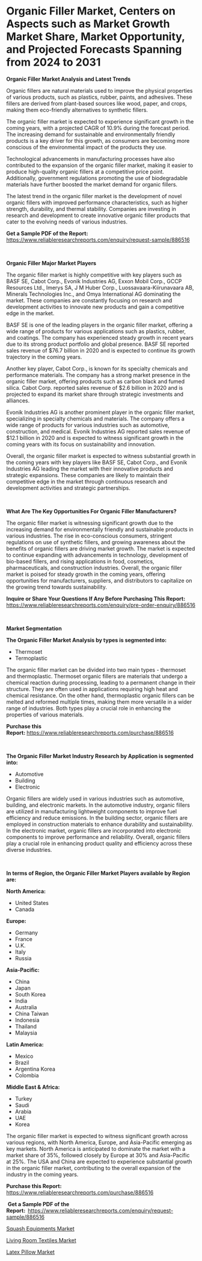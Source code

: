 <p><h1>Organic Filler Market, Centers on Aspects such as Market Growth Market Share, Market Opportunity, and Projected Forecasts Spanning from 2024 to 2031</h1></p><p><strong>Organic Filler Market Analysis and Latest Trends</strong></p>
<p><p>Organic fillers are natural materials used to improve the physical properties of various products, such as plastics, rubber, paints, and adhesives. These fillers are derived from plant-based sources like wood, paper, and crops, making them eco-friendly alternatives to synthetic fillers.</p><p>The organic filler market is expected to experience significant growth in the coming years, with a projected CAGR of 10.9% during the forecast period. The increasing demand for sustainable and environmentally friendly products is a key driver for this growth, as consumers are becoming more conscious of the environmental impact of the products they use.</p><p>Technological advancements in manufacturing processes have also contributed to the expansion of the organic filler market, making it easier to produce high-quality organic fillers at a competitive price point. Additionally, government regulations promoting the use of biodegradable materials have further boosted the market demand for organic fillers.</p><p>The latest trend in the organic filler market is the development of novel organic fillers with improved performance characteristics, such as higher strength, durability, and thermal stability. Companies are investing in research and development to create innovative organic filler products that cater to the evolving needs of various industries.</p></p>
<p><strong>Get a Sample PDF of the Report:&nbsp;</strong> <a href="https://www.reliableresearchreports.com/enquiry/request-sample/886516">https://www.reliableresearchreports.com/enquiry/request-sample/886516</a></p>
<p>&nbsp;</p>
<p><strong>Organic Filler Major Market Players</strong></p>
<p><p>The organic filler market is highly competitive with key players such as BASF SE, Cabot Corp., Evonik Industries AG, Exxon Mobil Corp., GCCP Resources Ltd., Imerys SA, J M Huber Corp., Luossavaara-Kiirunavaara AB, Minerals Technologies Inc., and Omya International AG dominating the market. These companies are constantly focusing on research and development activities to innovate new products and gain a competitive edge in the market.</p><p>BASF SE is one of the leading players in the organic filler market, offering a wide range of products for various applications such as plastics, rubber, and coatings. The company has experienced steady growth in recent years due to its strong product portfolio and global presence. BASF SE reported sales revenue of $76.7 billion in 2020 and is expected to continue its growth trajectory in the coming years.</p><p>Another key player, Cabot Corp., is known for its specialty chemicals and performance materials. The company has a strong market presence in the organic filler market, offering products such as carbon black and fumed silica. Cabot Corp. reported sales revenue of $2.6 billion in 2020 and is projected to expand its market share through strategic investments and alliances.</p><p>Evonik Industries AG is another prominent player in the organic filler market, specializing in specialty chemicals and materials. The company offers a wide range of products for various industries such as automotive, construction, and medical. Evonik Industries AG reported sales revenue of $12.1 billion in 2020 and is expected to witness significant growth in the coming years with its focus on sustainability and innovation.</p><p>Overall, the organic filler market is expected to witness substantial growth in the coming years with key players like BASF SE, Cabot Corp., and Evonik Industries AG leading the market with their innovative products and strategic expansions. These companies are likely to maintain their competitive edge in the market through continuous research and development activities and strategic partnerships.</p></p>
<p>&nbsp;</p>
<p><strong>What Are The Key Opportunities For Organic Filler Manufacturers?</strong></p>
<p><p>The organic filler market is witnessing significant growth due to the increasing demand for environmentally friendly and sustainable products in various industries. The rise in eco-conscious consumers, stringent regulations on use of synthetic fillers, and growing awareness about the benefits of organic fillers are driving market growth. The market is expected to continue expanding with advancements in technology, development of bio-based fillers, and rising applications in food, cosmetics, pharmaceuticals, and construction industries. Overall, the organic filler market is poised for steady growth in the coming years, offering opportunities for manufacturers, suppliers, and distributors to capitalize on the growing trend towards sustainability.</p></p>
<p><strong>Inquire or Share Your Questions If Any Before Purchasing This Report:</strong> <a href="https://www.reliableresearchreports.com/enquiry/pre-order-enquiry/886516">https://www.reliableresearchreports.com/enquiry/pre-order-enquiry/886516</a></p>
<p>&nbsp;</p>
<p><strong>Market Segmentation</strong></p>
<p><strong>The Organic Filler Market Analysis by types is segmented into:</strong></p>
<p><ul><li>Thermoset</li><li>Termoplastic</li></ul></p>
<p><p>The organic filler market can be divided into two main types - thermoset and thermoplastic. Thermoset organic fillers are materials that undergo a chemical reaction during processing, leading to a permanent change in their structure. They are often used in applications requiring high heat and chemical resistance. On the other hand, thermoplastic organic fillers can be melted and reformed multiple times, making them more versatile in a wider range of industries. Both types play a crucial role in enhancing the properties of various materials.</p></p>
<p><strong>Purchase this Report:&nbsp;</strong><a href="https://www.reliableresearchreports.com/purchase/886516">https://www.reliableresearchreports.com/purchase/886516</a></p>
<p>&nbsp;</p>
<p><strong>The Organic Filler Market Industry Research by Application is segmented into:</strong></p>
<p><ul><li>Automotive</li><li>Building</li><li>Electronic</li></ul></p>
<p><p>Organic fillers are widely used in various industries such as automotive, building, and electronic markets. In the automotive industry, organic fillers are utilized in manufacturing lightweight components to improve fuel efficiency and reduce emissions. In the building sector, organic fillers are employed in construction materials to enhance durability and sustainability. In the electronic market, organic fillers are incorporated into electronic components to improve performance and reliability. Overall, organic fillers play a crucial role in enhancing product quality and efficiency across these diverse industries.</p></p>
<p>&nbsp;</p>
<p><strong>In terms of Region, the Organic Filler Market Players available by Region are:</strong></p>
<p>
    <p> <strong> North America: </strong>
        <ul>
            <li>United States</li>
            <li>Canada</li>
        </ul>
        </p> 
    <p> <strong> Europe: </strong>
        <ul>
            <li>Germany</li>
            <li>France</li>
            <li>U.K.</li>
            <li>Italy</li>
            <li>Russia</li>
        </ul>
        </p> 
    <p> <strong> Asia-Pacific: </strong>
        <ul>
            <li>China</li>
            <li>Japan</li>
            <li>South Korea</li>
            <li>India</li>
            <li>Australia</li>
            <li>China Taiwan</li>
            <li>Indonesia</li>
            <li>Thailand</li>
            <li>Malaysia</li>
        </ul>
        </p> 
    <p> <strong> Latin America: </strong>
        <ul>
            <li>Mexico</li>
            <li>Brazil</li>
            <li>Argentina Korea</li>
            <li>Colombia</li>
        </ul>
        </p> 
    <p> <strong> Middle East & Africa: </strong>
        <ul>
            <li>Turkey</li>
            <li>Saudi</li>
            <li>Arabia</li>
            <li>UAE</li>
            <li>Korea</li>
        </ul>
    </p>
    </p>
<p><p>The organic filler market is expected to witness significant growth across various regions, with North America, Europe, and Asia-Pacific emerging as key markets. North America is anticipated to dominate the market with a market share of 35%, followed closely by Europe at 30% and Asia-Pacific at 25%. The USA and China are expected to experience substantial growth in the organic filler market, contributing to the overall expansion of the industry in the coming years.</p></p>
<p><strong>Purchase this Report: </strong><a href="https://www.reliableresearchreports.com/purchase/886516">https://www.reliableresearchreports.com/purchase/886516</a></p>
<p>&nbsp;<strong>Get a Sample PDF of the Report:&nbsp;&nbsp;</strong><a href="https://www.reliableresearchreports.com/enquiry/request-sample/886516">https://www.reliableresearchreports.com/enquiry/request-sample/886516</a></p>
<p><strong></strong></p>
<p><p><a href="https://view.publitas.com/reportprime-1/squash-equipments-market-size-and-examines-its-market-scope-with-a-primary-focus-on-growth-opportunities-and-forecasted-trends-spanning-from-2023-to-2030/">Squash Equipments Market</a></p><p><a href="https://view.publitas.com/reportprime-1/living-room-textiles-market-research-report-provides-critical-insights-that-can-help-shape-business-development-and-investment-strategies/">Living Room Textiles Market</a></p><p><a href="https://view.publitas.com/reportprime-1/latex-pillow-market-furnish-information-about-market-size-market-share-market-dynamics-and-projections-spanning-from-2023-to-2030/">Latex Pillow Market</a></p></p>